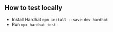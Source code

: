 ## How to test locally

- Install Hardhat ```npm install --save-dev hardhat```
- Run ```npx hardhat test```
